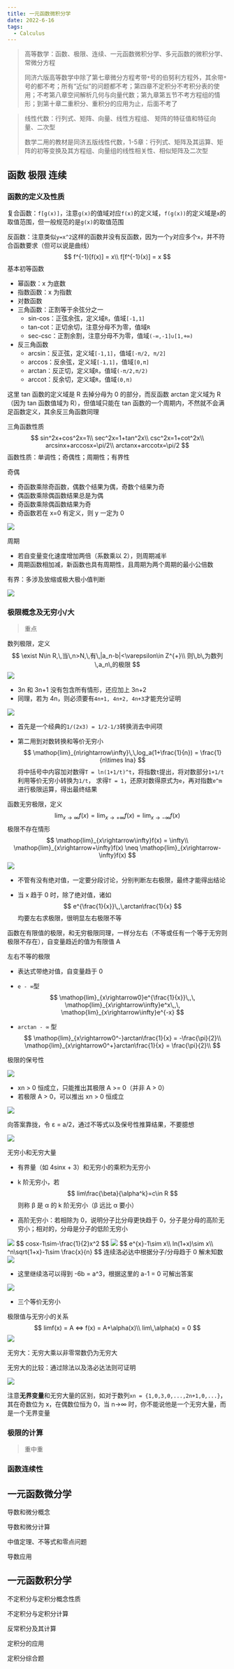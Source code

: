 ```yaml
---
title: 一元函数微积分学
date: 2022-6-16
tags:
  - Calculus
---
```


> 高等数学：函数、极限、连续、一元函数微积分学、多元函数的微积分学、常微分方程
>
> 同济六版高等数学中除了第七章微分方程考带`*`号的伯努利方程外，其余带`*`号的都不考；所有“近似”的问题都不考；第四章不定积分不考积分表的使用；不考第八章空间解析几何与向量代数；第九章第五节不考方程组的情形；到第十章二重积分、重积分的应用为止，后面不考了

> 线性代数：行列式、矩阵、向量、线性方程组、 矩阵的特征值和特征向量、二次型
>
> 数学二用的教材是同济五版线性代数，1-5章：行列式、矩阵及其运算、矩阵的初等变换及其方程组、向量组的线性相关性、相似矩阵及二次型

## 函数 极限 连续

### 函数的定义及性质

复合函数：`f[g(x)]`，注意`g(x)`的值域对应`f(x)`的定义域，`f(g(x))`的定义域是`x`的取值范围，但一般规范的是`g(x)`的取值范围

反函数：注意类似`y=x^2`这样的函数并没有反函数，因为一个`y`对应多个`x`，并不符合函数要求（但可以说是曲线）
$$
f^{-1}[f(x)] = x\\
f[f^{-1}(x)] = x
$$
基本初等函数

- 幂函数：x 为底数
- 指数函数：x 为指数
- 对数函数
- 三角函数：正割等于余弦分之一
  - sin-cos：正弦余弦，定义域`R`，值域`[-1,1]`
  - tan-cot：正切余切，注意分母不为零，值域`R`
  - sec-csc：正割余割，注意分母不为零，值域`(-∞,-1]∪[1,+∞)`
- 反三角函数
  - arcsin：反正弦，定义域`[-1,1]`，值域`[-π/2, π/2]`
  - arccos：反余弦，定义域`[-1,1]`，值域`[0,π]`
  - arctan：反正切，定义域`R`，值域`(-π/2,π/2)`
  - arccot：反余切，定义域`R`，值域`(0,π)`

这里 tan 函数的定义域是 R 去掉分母为 0 的部分，而反函数 arctan 定义域为 R（因为 tan 函数值域为 R），但值域只能在 tan 函数的一个周期内，不然就不会满足函数定义，其余反三角函数同理

三角函数性质
$$
sin^2x+cos^2x=1\\
sec^2x=1+tan^2x\\
csc^2x=1+cot^2x\\
arcsinx+arccosx=\pi/2\\
arctanx+arccotx=\pi/2
$$
函数性质：单调性；奇偶性；周期性；有界性

奇偶

- 奇函数乘除奇函数，偶数个结果为偶，奇数个结果为奇
- 偶函数乘除偶函数结果总是为偶
- 奇函数乘除偶函数结果为奇
- 奇函数若在 x=0 有定义，则 y 一定为 0

<img src="./assets/image-20230112192325484.png">

周期

- 若自变量变化速度增加两倍（系数乘以 2），则周期减半
- 周期函数相加减，新函数也具有周期性，且周期为两个周期的最小公倍数

有界：多涉及放缩或极大极小值判断

<img src="./assets/image-20230112192228310.png">

### 极限概念及无穷小/大

> 重点

数列极限，定义
$$
\exist N\in R,\,当\,n>N,\,有\,|a_n-b|<\varepsilon\in Z^{+}\\
则\,b\,为数列\,a_n\,的极限
$$
<img src="./assets/image-20230113143510764.png">

- 3n 和 3n+1 没有包含所有情形，还应加上 3n+2
- 同理，若为 4n，则必须要有`4n+1, 4n+2, 4n+3`才能充分证明

<img src="./assets/image-20230113145938144.png">

- 首先是一个经典的`1/(2x3) = 1/2-1/3`转换消去中间项

- 第二用到对数转换和等价无穷小
  $$
  \mathop{lim}_{n\rightarrow\infty}\,\,log_a(1+\frac{1}{n}) = \frac{1}{n\times lna}
  $$
  将中括号中内容加对数得`T = ln(1+1/t)^t`，将指数`t`提出，将对数部分`1+1/t`利用等价无穷小转换为`1/t`， 求得`T = 1`，还原对数得原式为`e`，再对指数`e^m`进行极限运算，得出最终结果

函数无穷极限，定义
$$
\mathop{lim}_{x\rightarrow\infty}f(x) = \mathop{lim}_{x\rightarrow+\infty}f(x) = \mathop{lim}_{x\rightarrow-\infty}f(x)
$$
极限不存在情形
$$
\mathop{lim}_{x\rightarrow\infty}f(x) = \infty\\
\mathop{lim}_{x\rightarrow+\infty}f(x) \neq \mathop{lim}_{x\rightarrow-\infty}f(x)  
$$
<img src="./assets/image-20230113153638025.png">

- 不管有没有绝对值，一定要分段讨论，分别判断左右极限，最终才能得出结论

- 当 x 趋于 0 时，除了绝对值，诸如
  $$
  e^{\frac{1}{x}}\,,\,arctan\frac{1}{x}
  $$
  均要左右求极限，很明显左右极限不等

函数在有限值的极限，和无穷极限同理，一样分左右（不等或任有一个等于无穷则极限不存在），自变量趋近的值为有限值 A

左右不等的极限

- 表达式带绝对值，自变量趋于 0

- `e - ∞`型
  $$
  \mathop{lim}_{x\rightarrow0}e^{\frac{1}{x}}\,,\,
  \mathop{lim}_{x\rightarrow\infty}e^x\,,\,
  \mathop{lim}_{x\rightarrow\infty}e^{-x}
  $$

- `arctan - ∞` 型
  $$
  \mathop{lim}_{x\rightarrow0^-}arctan\frac{1}{x} = -\frac{\pi}{2}\\
  \mathop{lim}_{x\rightarrow0^+}arctan\frac{1}{x} = \frac{\pi}{2}\\
  $$

极限的保号性

<img src="./assets/image-20230113171614151.png">

- xn > 0 恒成立，只能推出其极限 A >= 0（并非 A > 0）
- 若极限 A > 0，可以推出 xn > 0 恒成立

<img src="./assets/image-20230113171956942.png">

向答案靠拢，令 ε = a/2，通过不等式以及保号性推算结果，不要臆想

<img src="./assets/image-20230113191527917.png">

无穷小和无穷大量

- 有界量（如 4sinx + 3）和无穷小的乘积为无穷小

- k 阶无穷小，若
  $$
  lim\frac{\beta}{\alpha^k}=c\in R
  $$
  则称 β 是 α 的 k 阶无穷小（β 远比 α 要小）

- 高阶无穷小：若相除为 0，说明分子比分母更快趋于 0，分子是分母的高阶无穷小；相对的，分母是分子的低阶无穷小

<img src="./assets/image-20230113192724777.png">
$$
cosx-1\sim-\frac{1}{2}x^2
$$
<img src="./assets/image-20230113193327037.png">
$$
e^{x}-1\sim x\\
ln(1+x)\sim x\\
^n\sqrt{1+x}-1\sim \frac{x}{n}
$$
连续洛必达中根据分子/分母趋于 0 解未知数

<img src="./assets/image-20230113201418356.png">

- 这里继续洛可以得到 -6b = a^3，根据这里的 a-1 = 0 可解出答案

<img src="./assets/image-20230113202351822.png">

- 三个等价无穷小

极限值与无穷小的关系
$$
limf(x) = A <=> f(x) = A+\alpha(x)\\
lim\,\alpha(x) = 0
$$
<img src="./assets/image-20230113203610598.png">

无穷大：无穷大乘以非零常数仍为无穷大

无穷大的比较：通过除法以及洛必达法则可证明

<img src="./assets/image-20230113203903162.png">

注意**无界变量**和无穷大量的区别，如对于数列`xn = {1,0,3,0,...,2n+1,0,...}`，其在奇数位为 x，在偶数位恒为 0，当 n->∞ 时，你不能说他是一个无穷大量，而是一个无界变量

### 极限的计算

> 重中重

### 函数连续性

## 一元函数微分学

导数和微分概念

导数和微分计算

中值定理、不等式和零点问题

导数应用

## 一元函数积分学

不定积分与定积分概念性质

不定积分与定积分计算

反常积分及其计算

定积分的应用

定积分综合题
